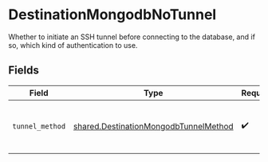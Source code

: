 # DestinationMongodbNoTunnel

Whether to initiate an SSH tunnel before connecting to the database, and if so, which kind of authentication to use.


## Fields

| Field                                                                                          | Type                                                                                           | Required                                                                                       | Description                                                                                    |
| ---------------------------------------------------------------------------------------------- | ---------------------------------------------------------------------------------------------- | ---------------------------------------------------------------------------------------------- | ---------------------------------------------------------------------------------------------- |
| `tunnel_method`                                                                                | [shared.DestinationMongodbTunnelMethod](../../models/shared/destinationmongodbtunnelmethod.md) | :heavy_check_mark:                                                                             | No ssh tunnel needed to connect to database                                                    |